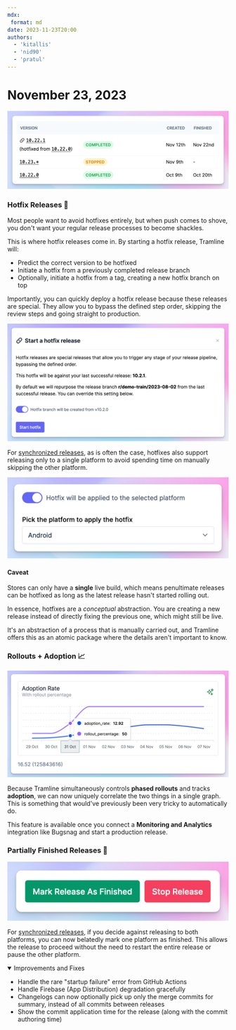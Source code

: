 ```yaml
---
mdx:
 format: md
date: 2023-11-23T20:00
authors:
  - 'kitallis'
  - 'nid90'
  - 'pratul'
---
```


# November 23, 2023

![](../../static/img/changelog/hotfix-release.png)

### Hotfix Releases 🤕

Most people want to avoid hotfixes entirely, but when push comes to shove, you don't want your regular release processes to become shackles.

This is where hotfix releases come in. By starting a hotfix release, Tramline will:

- Predict the correct version to be hotfixed
- Initiate a hotfix from a previously completed release branch
- Optionally, initiate a hotfix from a tag, creating a new hotfix branch on top

Importantly, you can quickly deploy a hotfix release because these releases are special. They allow you to bypass the defined step order, skipping the review steps and going straight to production.

![](../../static/img/changelog/hotfix-modal.png)

For [synchronized releases](/changelog/july-27-2023#synchronized-releases-for-cross-platform-apps), as is often the case, hotfixes also support releasing only to a single platform to avoid spending time on manually skipping the other platform.

![](../../static/img/changelog/hotfix-platform.png)

#### Caveat

Stores can only have a **single** live build, which means penultimate releases can be hotfixed as long as the latest release hasn't started rolling out.

In essence, hotfixes are a _conceptual_ abstraction. You are creating a new release instead of directly fixing the previous one, which might still be live.

It's an abstraction of a process that is manually carried out, and Tramline offers this as an atomic package where the details aren't important to know.

### Rollouts + Adoption 📈

![](../../static/img/changelog/adoption-graph.png)

Because Tramline simultaneously controls **phased rollouts** and tracks **adoption**, we can now uniquely correlate the two things in a single graph. This is something that would've previously been very tricky to automatically do.

This feature is available once you connect a **Monitoring and Analytics** integration like Bugsnag and start a production release.

### Partially Finished Releases 🥑

![](../../static/img/changelog/mark-finished.png)

For [synchronized releases](/changelog/july-27-2023#synchronized-releases-for-cross-platform-apps), if you decide against releasing to both platforms, you can now belatedly mark one platform as finished. This allows the release to proceed without the need to restart the entire release or pause the other platform.

<details open>
<summary>Improvements and Fixes</summary>

- Handle the rare "startup failure" error from GitHub Actions
- Handle Firebase (App Distribution) degradation gracefully
- Changelogs can now optionally pick up only the merge commits for summary, instead of all commits between releases
- Show the commit application time for the release (along with the commit authoring time)

</details>



<!-- truncate -->

